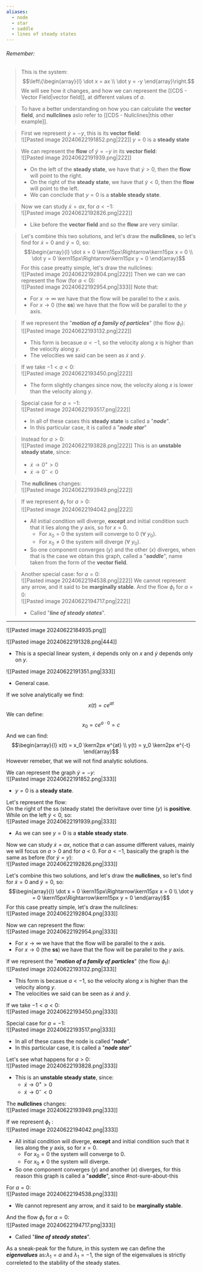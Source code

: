 ```yaml
---
aliases:
  - node
  - star
  - saddle
  - lines of steady states
---
```


###### *Remember*:

> This is the system: $$\left\{\begin{array}{l} \dot x = ax \\ \dot y = -y      \end{array}\right.$$We will see how it changes, and how we can represent the [[CDS - Vector Field|vector field]], 
> at different values of $a$.

> To have a better understanding on how you can calculate the **vector field**, and **nullclines** aslo refer to [[CDS - Nullclines|this other example]].

> First we represent $\dot y = -y$, this is its **vector field**:<br>![[Pasted image 20240622191852.png|222]]
> $y = 0$ is a **steady state**

> We can represent the **flow** of $\dot y = -y$ in its **vector field**:<br>![[Pasted image 20240622191939.png|222]]
> - On the left of the **steady state**, we have that $\dot y > 0$, then the **flow** will point to the right.
> - On the right of the **steady state**, we have that $\dot y < 0$, then the **flow** will point to the left.
> - We can conclude that $y=0$ is a **stable steady state**.

> Now we can study $\dot x = ax$, for $a < -1$:<br>![[Pasted image 20240622192826.png|222]]
> - Like before the **vector field** and so the **flow** are very similar.

> Let's combine this two solutions, and let's draw the **nullclines**, so let's find for $\dot x = 0$ and $\dot y = 0$, so:$$\begin{array}{l} \dot x = 0 \kern15px\Rightarrow\kern15px x = 0   \\   \dot y = 0 \kern15px\Rightarrow\kern15px y = 0  \end{array}$$For this case preatty simple, let's draw the nullclines:<br>![[Pasted image 20240622192804.png|222]]
> Then we can we can represent the flow (for $a\lt 0$):<br>![[Pasted image 20240622192954.png|333]]
> Note that: 
> - For $x\to \infty$ we have that the flow will be parallel to the $x$ axis.
> - For $x \to 0$ (the **ss**) we have that the flow will be parallel to the $y$ axis.

> If we represent the "***motion of a family of particles***" (the flow $\phi_t$):<br>![[Pasted image 20240622193132.png|222]]
> - This form is becasue $a < -1$, so the velocity along $x$ is higher than the velocity along $y$.
> - The velocities we said can be seen as $\dot x$ and $\dot y$.

> If we take $-1 \lt a \lt 0$:<br>![[Pasted image 20240622193450.png|222]]
> - The form slightly changes since now, the velocity along $x$ is lower than the velocity along $y$.

> Special case for $a = -1$:<br>![[Pasted image 20240622193517.png|222]]
> - In all of these cases this **steady state** is called a "***node***".
> - In this particular case, it is called a "***node star***"

> Instead for $a > 0$:<br>![[Pasted image 20240622193828.png|222]]
> This is an **unstable steady state**, since:
> - $\dot x \to 0^+ \gt 0$
> - $\dot x \to 0^- \lt 0$

> The **nullclines** changes:<br>![[Pasted image 20240622193949.png|222]]

> If we represent $\phi_t$ for $a \gt 0$: <br>![[Pasted image 20240622194042.png|222]]
> - All initial condition will diverge, **except** and initial condition such that it lies along the $y$ axis, so for $x = 0$.
> 	- For $x_0 = 0$ the system will converge to $0$ $(\forall \ y_0)$.
> 	- For $x_0 \neq 0$ the system will diverge $(\forall \ y_0)$.
> - So one component converges $(y)$ and the other $(x)$ diverges, when that is the case we obtain this graph, called a "***saddle***", name taken from the form of the **vector field**.

> Another special case: for $a = 0$:<br>![[Pasted image 20240622194538.png|222]]
> We cannot represent any arrow, and it said to be **marginally stable**.
> And the flow $\phi_t$ for $a = 0$:<br>![[Pasted image 20240622194717.png|222]]
> - Called "***line of steady states***".

----

![[Pasted image 20240622184935.png]]


![[Pasted image 20240622191328.png|444]]
- This is a special linear system, $\dot x$ depends only on $x$ and $\dot y$ depends only on $y$.

![[Pasted image 20240622191351.png|333]]
- General case.

If we solve analytically we find:$$x(t) = c e^{at}$$We can define:$$x_0 = ce^{a\cdot 0} = c$$And we can find:$$\begin{array}{l} x(t) = x_0 \kern2px e^{at} \\  y(t) = y_0 \kern2px e^{-t}    \end{array}$$However remeber, that we will not find analytic solutions.

We can represent the graph $\dot y = -y$:<br>![[Pasted image 20240622191852.png|333]]
- $y=0$ is a **steady state**.

Let's represent the flow:<br>On the right of the ss (steady state) the derivitave over time ($y$) is **positive**.<br>While on the left $\dot y < 0$, so:<br>![[Pasted image 20240622191939.png|333]]
- As we can see $y=0$ is a **stable steady state**.

Now we can study $\dot x = ax$, notice that $a$ can assume different values, mainly we will focus on $a > 0$ and for $a < 0$.
For $a \lt -1$, basically the graph is the same as before (for $\dot y = y$):<br>![[Pasted image 20240622192826.png|333]]

Let's combine this two solutions, and let's draw the **nullclines**, so let's find for $\dot x = 0$ and $\dot y = 0$, so:$$\begin{array}{l} \dot x = 0 \kern15px\Rightarrow\kern15px x = 0   \\   \dot y = 0 \kern15px\Rightarrow\kern15px y = 0  \end{array}$$For this case preatty simple, let's draw the nullclines:<br>![[Pasted image 20240622192804.png|333]]

Now we can represent the flow:<br>![[Pasted image 20240622192954.png|333]]
- For $x\to \infty$ we have that the flow will be parallel to the $x$ axis.
- For $x \to 0$ (the **ss**) we have that the flow will be parallel to the $y$ axis.

If we represent the "***motion of a family of particles***" (the flow $\phi_t$):<br>![[Pasted image 20240622193132.png|333]]
- This form is becasue $a < -1$, so the velocity along $x$ is higher than the velocity along $y$.
- The velocities we said can be seen as $\dot x$ and $\dot y$.

If we take $-1 \lt a \lt 0$:<br>![[Pasted image 20240622193450.png|333]]

Special case for $a = -1$:<br>![[Pasted image 20240622193517.png|333]]
- In all of these cases the node is called "***node***".
- In this particular case, it is called a "***node star***"

Let's see what happens for $a > 0$:<br>![[Pasted image 20240622193828.png|333]]
- This is an **unstable steady state**, since:
	- $\dot x \to 0^+ \gt 0$
	- $\dot x \to 0^- \lt 0$

The **nullclines** changes:<br>![[Pasted image 20240622193949.png|333]]

If we represent $\phi_t$ : <br>![[Pasted image 20240622194042.png|333]]
- All initial condition will diverge, **except** and initial condition such that it lies along the $y$ axis, so for $x = 0$.
	- For $x_0 = 0$ the system will converge to $0$.
	- For $x_0 \neq 0$ the system will diverge.
- So one component converges $(y)$ and another $(x)$ diverges, for this reason this graph is called a "***saddle***", since #not-sure-about-this

For $a = 0$:<br>![[Pasted image 20240622194538.png|333]]
- We cannot represent any arrow, and it said to be **marginally stable**.

And the flow $\phi_t$ for $a = 0$:<br>![[Pasted image 20240622194717.png|333]]
- Called "***line of steady states***".

As a sneak-peak for the future, in this system we can define the ***eigenvalues*** as:$\lambda_1 = a$ and $\lambda_1 = -1$, the sign of the eigenvalues is strictly correleted to the stability of the steady states.
